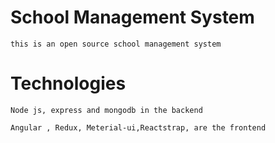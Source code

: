 # School Management System 
    this is an open source school management system 
# Technologies
    
    Node js, express and mongodb in the backend
 
    Angular , Redux, Meterial-ui,Reactstrap, are the frontend
    

